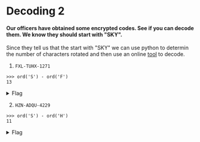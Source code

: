 # Decoding 2

#### Our officers have obtained some encrypted codes. See if you can decode them. We know they should start with "SKY".

Since they tell us that the start with "SKY" we can use python to determin the number of characters rotated and then use an online [tool](https://cryptii.com/pipes/caesar-cipher) to decode.

1. `FXL-TUHX-1271`
```
>>> ord('S') - ord('F')
13
```


<details>
<summary>Flag</summary>

`SKY-GHUK-1271`
</details>

2. `HZN-ADQU-4229`
```
>>> ord('S') - ord('H')
11
```


<details>
<summary>Flag</summary>

`SKY-LOBF-4229`
</details>
